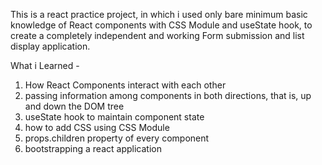 This is a react practice project, in which i used only bare minimum basic knowledge of
React components with CSS Module and useState hook, to create a completely independent
and working Form submission and list display application.

What i Learned -
1. How React Components interact with each other
2. passing information among components in both directions, that is, up and down the DOM tree
3. useState hook to maintain component state
4. how to add CSS using CSS Module
5. props.children property of every component
6. bootstrapping a react application